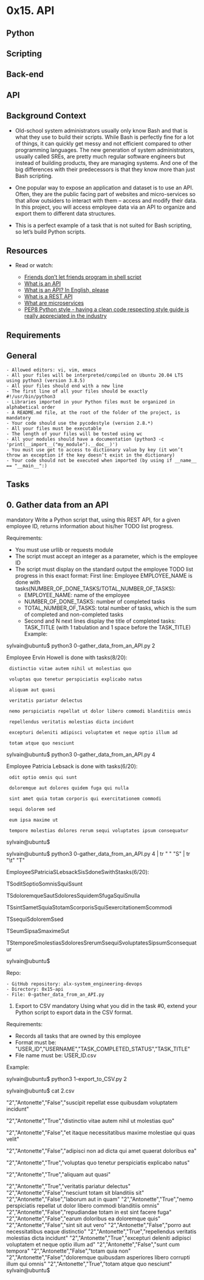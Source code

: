 # 0x15. API

## Python

## Scripting

## Back-end

## API

## Background Context

- Old-school system administrators usually only know Bash and that is what they use to build their scripts. While Bash is perfectly fine for a lot of things, it can quickly get messy and not efficient compared to other programming languages. The new generation of system administrators, usually called SREs, are pretty much regular software engineers but instead of building products, they are managing systems. And one of the big differences with their predecessors is that they know more than just Bash scripting.

- One popular way to expose an application and dataset is to use an API. Often, they are the public facing part of websites and micro-services so that allow outsiders to interact with them – access and modify their data. In this project, you will access employee data via an API to organize and export them to different data structures.

- This is a perfect example of a task that is not suited for Bash scripting, so let’s build Python scripts.

## Resources

- Read or watch:

	- [Friends don’t let friends program in shell script](#friends-don't-let-friends-program-in-shell-script)
	- [What is an API](#what-is-an-API)
	- [What is an API? In English, please](#what-is-an-api?-in-english-,-please)
	- [What is a REST API](#what-is-a-rest-api)
	- [What are microservices](#what-are-microservices)
	- [PEP8 Python style - having a clean code respecting style guide is really appreciated in the industry](#pep8-python-style-having-a-clean-code-respecting-style-guide-is-really-appreciated-in-the-industry)

## Requirements

## General

	- Allowed editors: vi, vim, emacs
	- All your files will be interpreted/compiled on Ubuntu 20.04 LTS using python3 (version 3.8.5)
	- All your files should end with a new line
	- The first line of all your files should be exactly #!/usr/bin/python3
	- Libraries imported in your Python files must be organized in alphabetical order
	- A README.md file, at the root of the folder of the project, is mandatory
	- Your code should use the pycodestyle (version 2.8.*)
	- All your files must be executable
	- The length of your files will be tested using wc
	- All your modules should have a documentation (python3 -c 'print(__import__("my_module").__doc__)')
	- You must use get to access to dictionary value by key (it won’t throw an exception if the key doesn’t exist in the dictionary)
	- Your code should not be executed when imported (by using if __name__ == "__main__":)

## Tasks

## 0. Gather data from an API
mandatory
Write a Python script that, using this REST API, for a given employee ID, returns information about his/her TODO list progress.

Requirements:

- You must use urllib or requests module
- The script must accept an integer as a parameter, which is the employee ID
- The script must display on the standard output the employee TODO list progress in this exact format:
First line: Employee EMPLOYEE_NAME is done with tasks(NUMBER_OF_DONE_TASKS/TOTAL_NUMBER_OF_TASKS):
	- EMPLOYEE_NAME: name of the employee
	- NUMBER_OF_DONE_TASKS: number of completed tasks
	- TOTAL_NUMBER_OF_TASKS: total number of tasks, which is the sum of completed and non-completed tasks
	- Second and N next lines display the title of completed tasks: TASK_TITLE (with 1 tabulation and 1 space before the TASK_TITLE)
Example:

sylvain@ubuntu$ python3 0-gather_data_from_an_API.py 2

Employee Ervin Howell is done with tasks(8/20):

     distinctio vitae autem nihil ut molestias quo

     voluptas quo tenetur perspiciatis explicabo natus

     aliquam aut quasi

     veritatis pariatur delectus

     nemo perspiciatis repellat ut dolor libero commodi blanditiis omnis

     repellendus veritatis molestias dicta incidunt

     excepturi deleniti adipisci voluptatem et neque optio illum ad

     totam atque quo nesciunt
sylvain@ubuntu$ python3 0-gather_data_from_an_API.py 4

Employee Patricia Lebsack is done with tasks(6/20):

     odit optio omnis qui sunt

     doloremque aut dolores quidem fuga qui nulla

     sint amet quia totam corporis qui exercitationem commodi

     sequi dolorem sed

     eum ipsa maxime ut

     tempore molestias dolores rerum sequi voluptates ipsum consequatur

sylvain@ubuntu$

sylvain@ubuntu$ python3 0-gather_data_from_an_API.py 4 | tr " " "S" | tr "\t" "T" 

EmployeeSPatriciaSLebsackSisSdoneSwithStasks(6/20):

TSoditSoptioSomnisSquiSsunt

TSdoloremqueSautSdoloresSquidemSfugaSquiSnulla

TSsintSametSquiaStotamScorporisSquiSexercitationemScommodi

TSsequiSdoloremSsed

TSeumSipsaSmaximeSut

TStemporeSmolestiasSdoloresSrerumSsequiSvoluptatesSipsumSconsequatur

sylvain@ubuntu$

Repo:

	- GitHub repository: alx-system_engineering-devops
	- Directory: 0x15-api
	- File: 0-gather_data_from_an_API.py

1. Export to CSV
mandatory
Using what you did in the task #0, extend your Python script to export data in the CSV format.

Requirements:

- Records all tasks that are owned by this employee
- Format must be: "USER_ID","USERNAME","TASK_COMPLETED_STATUS","TASK_TITLE"
- File name must be: USER_ID.csv

Example:

sylvain@ubuntu$ python3 1-export_to_CSV.py 2

sylvain@ubuntu$ cat 2.csv

"2","Antonette","False","suscipit repellat esse quibusdam voluptatem incidunt"

"2","Antonette","True","distinctio vitae autem nihil ut molestias quo"

"2","Antonette","False","et itaque necessitatibus maxime molestiae qui quas velit"

"2","Antonette","False","adipisci non ad dicta qui amet quaerat doloribus ea"

"2","Antonette","True","voluptas quo tenetur perspiciatis explicabo natus"

"2","Antonette","True","aliquam aut quasi"

"2","Antonette","True","veritatis pariatur delectus"
"2","Antonette","False","nesciunt totam sit blanditiis sit"
"2","Antonette","False","laborum aut in quam"
"2","Antonette","True","nemo perspiciatis repellat ut dolor libero commodi blanditiis omnis"
"2","Antonette","False","repudiandae totam in est sint facere fuga"
"2","Antonette","False","earum doloribus ea doloremque quis"
"2","Antonette","False","sint sit aut vero"
"2","Antonette","False","porro aut necessitatibus eaque distinctio"
"2","Antonette","True","repellendus veritatis molestias dicta incidunt"
"2","Antonette","True","excepturi deleniti adipisci voluptatem et neque optio illum ad"
"2","Antonette","False","sunt cum tempora"
"2","Antonette","False","totam quia non"
"2","Antonette","False","doloremque quibusdam asperiores libero corrupti illum qui omnis"
"2","Antonette","True","totam atque quo nesciunt"
sylvain@ubuntu$
